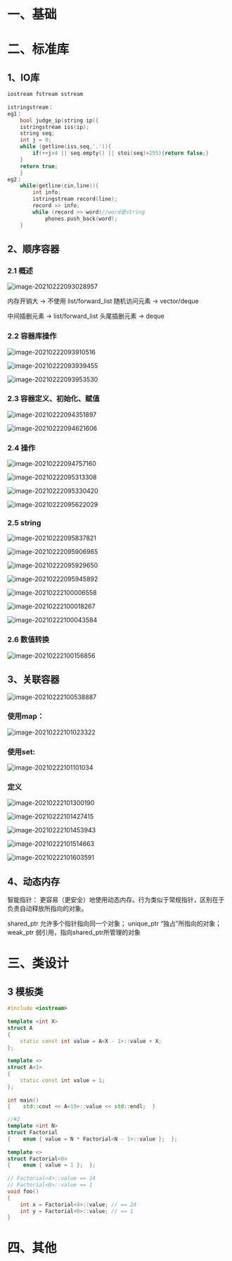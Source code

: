 # 一、基础



# 二、标准库

## 1、IO库

```c++
iostream fstream sstream
    
istringstream：
eg1：
    bool judge_ip(string ip){
    istringstream iss(ip);
    string seq;
    int j = 0;
    while (getline(iss,seq,'.')){
        if(++j>4 || seq.empty() || stoi(seq)>255){return false;}
    }
    return true;
    }
eg2：
    while(getline(cin,line)){
        int info;
        istringstream record(line);
        record >> info;
        while (record >> word)//word是string
            phones.push_back(word);
    }
```

## 2、顺序容器

### 2.1 概述

![image-20210222093028957](C:\Users\99797\AppData\Roaming\Typora\typora-user-images\image-20210222093028957.png)

内存开销大  -> 不使用 list/forward_list            随机访问元素 -> vector/deque

中间插删元素 -> list/forward_list                      头尾插删元素 -> deque

### 2.2 容器库操作

![image-20210222093910516](C:\Users\99797\AppData\Roaming\Typora\typora-user-images\image-20210222093910516.png)

![image-20210222093939455](C:\Users\99797\AppData\Roaming\Typora\typora-user-images\image-20210222093939455.png)

![image-20210222093953530](C:\Users\99797\AppData\Roaming\Typora\typora-user-images\image-20210222093953530.png)

### 2.3 容器定义、初始化、赋值

![image-20210222094351897](C:\Users\99797\AppData\Roaming\Typora\typora-user-images\image-20210222094351897.png)

![image-20210222094621606](C:\Users\99797\AppData\Roaming\Typora\typora-user-images\image-20210222094621606.png)

### 2.4 操作

![image-20210222094757160](C:\Users\99797\AppData\Roaming\Typora\typora-user-images\image-20210222094757160.png)

![image-20210222095313308](C:\Users\99797\AppData\Roaming\Typora\typora-user-images\image-20210222095313308.png)

![image-20210222095330420](C:\Users\99797\AppData\Roaming\Typora\typora-user-images\image-20210222095330420.png)

![image-20210222095622029](C:\Users\99797\AppData\Roaming\Typora\typora-user-images\image-20210222095622029.png)

### 2.5 string

![image-20210222095837821](C:\Users\99797\AppData\Roaming\Typora\typora-user-images\image-20210222095837821.png)

![image-20210222095906965](C:\Users\99797\AppData\Roaming\Typora\typora-user-images\image-20210222095906965.png)

![image-20210222095929650](C:\Users\99797\AppData\Roaming\Typora\typora-user-images\image-20210222095929650.png)

![image-20210222095945892](C:\Users\99797\AppData\Roaming\Typora\typora-user-images\image-20210222095945892.png)

![image-20210222100006558](C:\Users\99797\AppData\Roaming\Typora\typora-user-images\image-20210222100006558.png)

![image-20210222100018267](C:\Users\99797\AppData\Roaming\Typora\typora-user-images\image-20210222100018267.png)

![image-20210222100043584](C:\Users\99797\AppData\Roaming\Typora\typora-user-images\image-20210222100043584.png)

### 2.6 数值转换

![image-20210222100156856](C:\Users\99797\AppData\Roaming\Typora\typora-user-images\image-20210222100156856.png)

## 3、关联容器

![image-20210222100538887](C:\Users\99797\AppData\Roaming\Typora\typora-user-images\image-20210222100538887.png)

### 使用map：

![image-20210222101023322](C:\Users\99797\AppData\Roaming\Typora\typora-user-images\image-20210222101023322.png)

### 使用set:

![image-20210222101101034](C:\Users\99797\AppData\Roaming\Typora\typora-user-images\image-20210222101101034.png)

### 定义

![image-20210222101300190](C:\Users\99797\AppData\Roaming\Typora\typora-user-images\image-20210222101300190.png)

![image-20210222101427415](C:\Users\99797\AppData\Roaming\Typora\typora-user-images\image-20210222101427415.png)

![image-20210222101453943](C:\Users\99797\AppData\Roaming\Typora\typora-user-images\image-20210222101453943.png)

![image-20210222101514663](C:\Users\99797\AppData\Roaming\Typora\typora-user-images\image-20210222101514663.png)

![image-20210222101603591](C:\Users\99797\AppData\Roaming\Typora\typora-user-images\image-20210222101603591.png)

## 4、动态内存

智能指针： 更容易（更安全）地使用动态内存。行为类似于常规指针，区别在于负责自动释放所指向的对象。

shared_ptr 允许多个指针指向同一个对象； unique_ptr “独占”所指向的对象； weak_ptr 弱引用，指向shared_ptr所管理的对象



# 三、类设计

## 3 模板类

```c++
#include <iostream>
 
template <int X>
struct A
{
    static const int value = A<X - 1>::value + X;
};
 
template <>
struct A<1>
{
    static const int value = 1;
};
 
int main()
{    std::cout << A<10>::value << std::endl;  }

//#2
template <int N>
struct Factorial 
{    enum { value = N * Factorial<N - 1>::value };  };
  
template <>
struct Factorial<0> 
{    enum { value = 1 };  };
  
// Factorial<4>::value == 24
// Factorial<0>::value == 1
void foo()
{
    int x = Factorial<4>::value; // == 24
    int y = Factorial<0>::value; // == 1
}
```



# 四、其他



